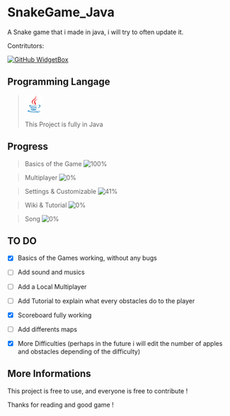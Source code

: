 # SnakeGame_Java
A Snake game that i made in java, i will try to often update it.

Contritutors:



[![GitHub WidgetBox](https://github-widgetbox.vercel.app/api/profile?username=JabJabi&data=followers,repositories,stars,commits)](https://github.com/Jurredr/github-widgetbox)


## Programming Langage
> <p align="left"> <a href="https://www.java.com" target="_blank" rel="noreferrer"> <img src="https://raw.githubusercontent.com/devicons/devicon/master/icons/java/java-original.svg" alt="java" width="40" height="40"/> </a> </p> This Project is fully in Java 

## Progress

> Basics of the Game ![100%](https://progress-bar.xyz/100)

> Multiplayer ![0%](https://progress-bar.xyz/0)

> Settings & Customizable ![41%](https://progress-bar.xyz/41)

> Wiki & Tutorial ![0%](https://progress-bar.xyz/0)

> Song ![0%](https://progress-bar.xyz/0)

## TO DO

- [x] Basics of the Games working, without any bugs
      
- [ ] Add sound and musics
      
- [ ] Add a Local Multiplayer 
      
- [ ] Add Tutorial to explain what every obstacles do to the player
      
- [X] Scoreboard fully working 
      
- [ ] Add differents maps
      
- [X] More Difficulties (perhaps in the future i will edit the number of apples and obstacles depending of the difficulty)

## More Informations

This project is free to use, and everyone is free to contribute ! 

Thanks for reading and good game !

